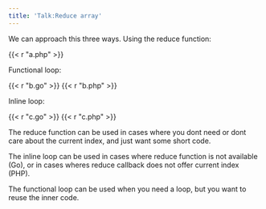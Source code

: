 ```yaml
---
title: 'Talk:Reduce array'
---
```


We can approach this three ways. Using the reduce function:

{{< r "a.php" >}}

Functional loop:

{{< r "b.go" >}}
{{< r "b.php" >}}

Inline loop:

{{< r "c.go" >}}
{{< r "c.php" >}}

The reduce function can be used in cases where you dont need or dont care about
the current index, and just want some short code.

The inline loop can be used in cases where reduce function is not available
(Go), or in cases wheres reduce callback does not offer current index (PHP).

The functional loop can be used when you need a loop, but you want to reuse the
inner code.

